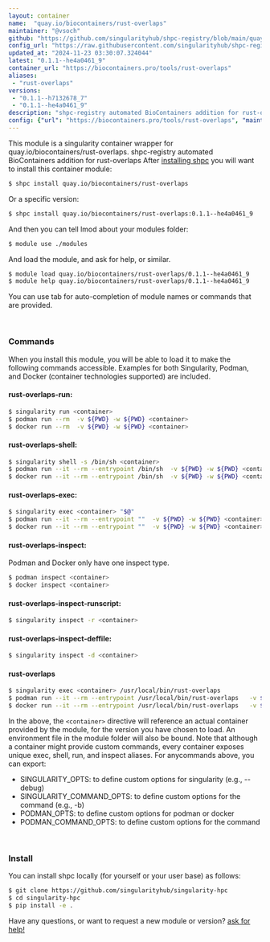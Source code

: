 ```yaml
---
layout: container
name:  "quay.io/biocontainers/rust-overlaps"
maintainer: "@vsoch"
github: "https://github.com/singularityhub/shpc-registry/blob/main/quay.io/biocontainers/rust-overlaps/container.yaml"
config_url: "https://raw.githubusercontent.com/singularityhub/shpc-registry/main/quay.io/biocontainers/rust-overlaps/container.yaml"
updated_at: "2024-11-23 03:30:07.324044"
latest: "0.1.1--he4a0461_9"
container_url: "https://biocontainers.pro/tools/rust-overlaps"
aliases:
 - "rust-overlaps"
versions:
 - "0.1.1--h7132678_7"
 - "0.1.1--he4a0461_9"
description: "shpc-registry automated BioContainers addition for rust-overlaps"
config: {"url": "https://biocontainers.pro/tools/rust-overlaps", "maintainer": "@vsoch", "description": "shpc-registry automated BioContainers addition for rust-overlaps", "latest": {"0.1.1--he4a0461_9": "sha256:a933a2ea33492bd51feaee3416b3fc064afd047ee458ab5663afdb9c0509c7b6"}, "tags": {"0.1.1--h7132678_7": "sha256:02d445e0122a974a8febacd13901aee09f5f4c171116698fe7fa052907d8441a", "0.1.1--he4a0461_9": "sha256:a933a2ea33492bd51feaee3416b3fc064afd047ee458ab5663afdb9c0509c7b6"}, "docker": "quay.io/biocontainers/rust-overlaps", "aliases": {"rust-overlaps": "/usr/local/bin/rust-overlaps"}}
---
```


This module is a singularity container wrapper for quay.io/biocontainers/rust-overlaps.
shpc-registry automated BioContainers addition for rust-overlaps
After [installing shpc](#install) you will want to install this container module:


```bash
$ shpc install quay.io/biocontainers/rust-overlaps
```

Or a specific version:

```bash
$ shpc install quay.io/biocontainers/rust-overlaps:0.1.1--he4a0461_9
```

And then you can tell lmod about your modules folder:

```bash
$ module use ./modules
```

And load the module, and ask for help, or similar.

```bash
$ module load quay.io/biocontainers/rust-overlaps/0.1.1--he4a0461_9
$ module help quay.io/biocontainers/rust-overlaps/0.1.1--he4a0461_9
```

You can use tab for auto-completion of module names or commands that are provided.

<br>

### Commands

When you install this module, you will be able to load it to make the following commands accessible.
Examples for both Singularity, Podman, and Docker (container technologies supported) are included.

#### rust-overlaps-run:

```bash
$ singularity run <container>
$ podman run --rm  -v ${PWD} -w ${PWD} <container>
$ docker run --rm  -v ${PWD} -w ${PWD} <container>
```

#### rust-overlaps-shell:

```bash
$ singularity shell -s /bin/sh <container>
$ podman run --it --rm --entrypoint /bin/sh  -v ${PWD} -w ${PWD} <container>
$ docker run --it --rm --entrypoint /bin/sh  -v ${PWD} -w ${PWD} <container>
```

#### rust-overlaps-exec:

```bash
$ singularity exec <container> "$@"
$ podman run --it --rm --entrypoint ""  -v ${PWD} -w ${PWD} <container> "$@"
$ docker run --it --rm --entrypoint ""  -v ${PWD} -w ${PWD} <container> "$@"
```

#### rust-overlaps-inspect:

Podman and Docker only have one inspect type.

```bash
$ podman inspect <container>
$ docker inspect <container>
```

#### rust-overlaps-inspect-runscript:

```bash
$ singularity inspect -r <container>
```

#### rust-overlaps-inspect-deffile:

```bash
$ singularity inspect -d <container>
```


#### rust-overlaps

```bash
$ singularity exec <container> /usr/local/bin/rust-overlaps
$ podman run --it --rm --entrypoint /usr/local/bin/rust-overlaps   -v ${PWD} -w ${PWD} <container> -c " $@"
$ docker run --it --rm --entrypoint /usr/local/bin/rust-overlaps   -v ${PWD} -w ${PWD} <container> -c " $@"
```



In the above, the `<container>` directive will reference an actual container provided
by the module, for the version you have chosen to load. An environment file in the
module folder will also be bound. Note that although a container
might provide custom commands, every container exposes unique exec, shell, run, and
inspect aliases. For anycommands above, you can export:

 - SINGULARITY_OPTS: to define custom options for singularity (e.g., --debug)
 - SINGULARITY_COMMAND_OPTS: to define custom options for the command (e.g., -b)
 - PODMAN_OPTS: to define custom options for podman or docker
 - PODMAN_COMMAND_OPTS: to define custom options for the command

<br>

### Install

You can install shpc locally (for yourself or your user base) as follows:

```bash
$ git clone https://github.com/singularityhub/singularity-hpc
$ cd singularity-hpc
$ pip install -e .
```

Have any questions, or want to request a new module or version? [ask for help!](https://github.com/singularityhub/singularity-hpc/issues)